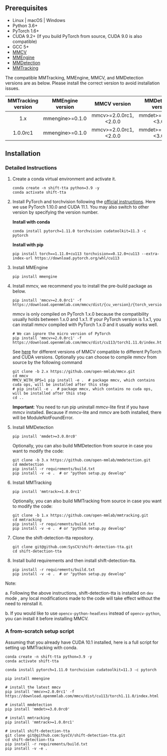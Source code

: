 ## Prerequisites

- Linux | macOS | Windows
- Python 3.6+
- PyTorch 1.6+
- CUDA 9.2+ (If you build PyTorch from source, CUDA 9.0 is also compatible)
- GCC 5+
- [MMCV](https://mmcv.readthedocs.io/en/latest/get_started/installation.html)
- [MMEngine](https://mmengine.readthedocs.io/en/latest/get_started/installation.html)
- [MMDetection](https://mmdetection.readthedocs.io/en/latest/get_started.html#installation)
- [MMTracking](https://mmtracking.readthedocs.io/en/latest/install.html#installation)

The compatible MMTracking, MMEngine, MMCV, and MMDetection versions are as below. Please install the correct version to avoid installation issues.

| MMTracking version | MMEngine version |      MMCV version      |   MMDetection version   |
| :----------------: | :--------------: | :--------------------: | :---------------------: |
|        1.x         | mmengine>=0.1.0  | mmcv>=2.0.0rc1,\<2.0.0 | mmdet>=3.0.0rc0,\<3.0.0 |
|      1.0.0rc1      | mmengine>=0.1.0  | mmcv>=2.0.0rc1,\<2.0.0 | mmdet>=3.0.0rc0,\<3.0.0 |

## Installation

### Detailed Instructions

1. Create a conda virtual environment and activate it.

   ```shell
   conda create -n shift-tta python=3.9 -y
   conda activate shift-tta
   ```

2. Install PyTorch and torchvision following the [official instructions](https://pytorch.org/). Here we use PyTorch 1.10.0 and CUDA 11.1.
   You may also switch to other version by specifying the version number.

   **Install with conda**

   ```shell
   conda install pytorch=1.11.0 torchvision cudatoolkit=11.3 -c pytorch
   ```

   **Install with pip**

   ```shell
   pip install torch==1.11.0+cu113 torchvision==0.12.0+cu113 --extra-index-url https://download.pytorch.org/whl/cu113
   ```

3. Install MMEngine

   ```shell
   pip install mmengine
   ```

4. Install mmcv, we recommend you to install the pre-build package as below.

   ```shell
   pip install 'mmcv>=2.0.0rc1' -f https://download.openmmlab.com/mmcv/dist/{cu_version}/{torch_version}/index.html
   ```

   mmcv is only compiled on PyTorch 1.x.0 because the compatibility usually holds between 1.x.0 and 1.x.1. If your PyTorch version is 1.x.1, you can install mmcv compiled with PyTorch 1.x.0 and it usually works well.

   ```shell
   # We can ignore the micro version of PyTorch
   pip install 'mmcv>=2.0.0rc1' -f https://download.openmmlab.com/mmcv/dist/cu113/torch1.11.0/index.html
   ```

   See [here](https://mmcv.readthedocs.io/en/latest/get_started/installation.html) for different versions of MMCV compatible to different PyTorch and CUDA versions.
   Optionally you can choose to compile mmcv from source by the following command

   ```shell
   git clone -b 2.x https://github.com/open-mmlab/mmcv.git
   cd mmcv
   MMCV_WITH_OPS=1 pip install -e .  # package mmcv, which contains cuda ops, will be installed after this step
   # pip install -e .  # package mmcv, which contains no cuda ops, will be installed after this step
   cd ..
   ```

   **Important**: You need to run pip uninstall mmcv-lite first if you have mmcv installed. Because if mmcv-lite and mmcv are both installed, there will be ModuleNotFoundError.

5. Install MMDetection

   ```shell
   pip install 'mmdet>=3.0.0rc0'
   ```

   Optionally, you can also build MMDetection from source in case you want to modify the code:

   ```shell
   git clone -b 3.x https://github.com/open-mmlab/mmdetection.git
   cd mmdetection
   pip install -r requirements/build.txt
   pip install -v -e .  # or "python setup.py develop"
   ```

6. Install MMTracking

   ```shell
   pip install 'mmtrack>=1.0.0rc1'
   ```

   Optionally, you can also build MMTracking from source in case you want to modify the code:

   ```shell
   git clone -b 1.x https://github.com/open-mmlab/mmtracking.git
   cd mmtracking
   pip install -r requirements/build.txt
   pip install -v -e .  # or "python setup.py develop"
   ```

7. Clone the shift-detection-tta repository.

   ```shell
   git clone git@github.com:SysCV/shift-detection-tta.git
   cd shift-detection-tta
   ```

8. Install build requirements and then install shift-detection-tta.

   ```shell
   pip install -r requirements/build.txt
   pip install -v -e .  # or "python setup.py develop"
   ```

Note:

a. Following the above instructions, shift-detection-tta is installed on `dev` mode
, any local modifications made to the code will take effect without the need to reinstall it.

b. If you would like to use `opencv-python-headless` instead of `opencv-python`,
you can install it before installing MMCV.

### A from-scratch setup script

Assuming that you already have CUDA 10.1 installed, here is a full script for setting up MMTracking with conda.

```shell
conda create -n shift-tta python=3.9 -y
conda activate shift-tta

conda install pytorch=1.11.0 torchvision cudatoolkit=11.3 -c pytorch

pip install mmengine

# install the latest mmcv
pip install 'mmcv>=2.0.0rc1' -f https://download.openmmlab.com/mmcv/dist/cu113/torch1.11.0/index.html

# install mmdetection
pip install 'mmdet>=3.0.0rc0'

# install mmtracking
pip install 'mmtrack>=1.0.0rc1'

# install shift-detection-tta
git clone git@github.com:SysCV/shift-detection-tta.git
cd shift-detection-tta
pip install -r requirements/build.txt
pip install -v -e .
```
